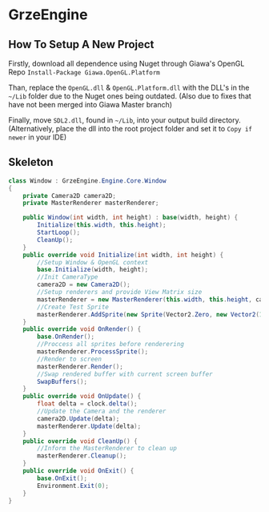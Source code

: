 # GrzeEngine

## How To Setup A New Project
Firstly, download all dependence using Nuget through Giawa's OpenGL Repo `Install-Package Giawa.OpenGL.Platform`

Than, replace the `OpenGL.dll` & `OpenGL.Platform.dll` with the DLL's in the `~/Lib` folder due to the Nuget ones being outdated. (Also due to fixes that have not been merged into Giawa Master branch)

Finally, move `SDL2.dll`, found in `~/Lib`, into your output build directory. (Alternatively, place the dll into the root project folder and set it to `Copy if newer` in your IDE)

## Skeleton

```C#
class Window : GrzeEngine.Engine.Core.Window
{
    private Camera2D camera2D;
    private MasterRenderer masterRenderer;

    public Window(int width, int height) : base(width, height) {
        Initialize(this.width, this.height);
        StartLoop();
        CleanUp();
    }
    public override void Initialize(int width, int height) {
        //Setup Window & OpenGL context
        base.Initialize(width, height);
        //Init CameraType
        camera2D = new Camera2D();
        //Setup renderers and provide View Matrix size 
        masterRenderer = new MasterRenderer(this.width, this.height, camera2D);
        //Create Test Sprite
        masterRenderer.AddSprite(new Sprite(Vector2.Zero, new Vector2(10, 10), Vector2.Zero, masterRenderer.GetSpriteShader()));
    }
    public override void OnRender() {
        base.OnRender();
        //Proccess all sprites before renderering
        masterRenderer.ProcessSprite();
        //Render to screen
        masterRenderer.Render();
        //Swap rendered buffer with current screen buffer
        SwapBuffers();
    }
    public override void OnUpdate() {
        float delta = clock.delta();
        //Update the Camera and the renderer
        camera2D.Update(delta);
        masterRenderer.Update(delta);
    }
    public override void CleanUp() {
        //Inform the MasterRenderer to clean up
        masterRenderer.Cleanup();
    }
    public override void OnExit() {
        base.OnExit();
        Environment.Exit(0);
    }
}
```
